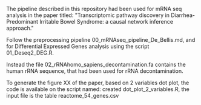 The pipeline described in this repository had been used for mRNA seq analysis in the paper titled:
"Transcriptomic pathway discovery in Diarrhea-Predominant Irritable Bowel Syndrome: a causal network inference approach."

Follow the preprocessing pipeline 00_mRNAseq_pipeline_De_Bellis.md, and for Differential Expressed Genes analysis using  the script 01_Deseq2_DEG.R. 

Instead the file 02_rRNAhomo_sapiens_decontamination.fa contains the human rRNA sequence, that had been used for rRNA decontamination. 


To generate the figure XX of the paper, based on 2 variables dot plot, the code is available on the script named:  created dot_plot_2_variables.R, the input file is the table reactome_54_genes.csv
